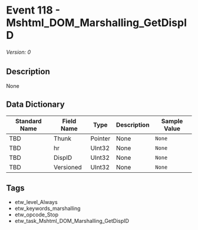 # Event 118 - Mshtml_DOM_Marshalling_GetDispID
###### Version: 0

## Description
None

## Data Dictionary
|Standard Name|Field Name|Type|Description|Sample Value|
|---|---|---|---|---|
|TBD|Thunk|Pointer|None|`None`|
|TBD|hr|UInt32|None|`None`|
|TBD|DispID|UInt32|None|`None`|
|TBD|Versioned|UInt32|None|`None`|

## Tags
* etw_level_Always
* etw_keywords_marshalling
* etw_opcode_Stop
* etw_task_Mshtml_DOM_Marshalling_GetDispID